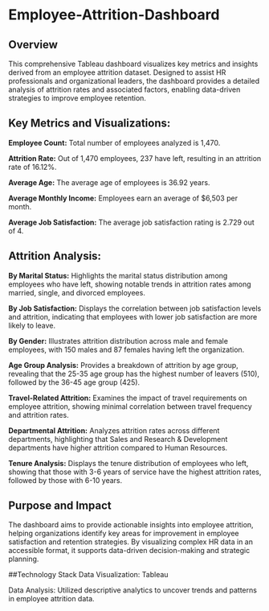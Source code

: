 # Employee-Attrition-Dashboard
## Overview
This comprehensive Tableau dashboard visualizes key metrics and insights derived from an employee attrition dataset. Designed to assist HR professionals and organizational leaders, the dashboard provides a detailed analysis of attrition rates and associated factors, enabling data-driven strategies to improve employee retention.

## Key Metrics and Visualizations:
**Employee Count:** Total number of employees analyzed is 1,470.

**Attrition Rate:** Out of 1,470 employees, 237 have left, resulting in an attrition rate of 16.12%.

**Average Age:** The average age of employees is 36.92 years.

**Average Monthly Income:** Employees earn an average of $6,503 per month.

**Average Job Satisfaction:** The average job satisfaction rating is 2.729 out of 4.

## Attrition Analysis:

**By Marital Status:** Highlights the marital status distribution among employees who have left, showing notable trends in attrition rates among married, single, and divorced employees.

**By Job Satisfaction:** Displays the correlation between job satisfaction levels and attrition, indicating that employees with lower job satisfaction are more likely to leave.

**By Gender:** Illustrates attrition distribution across male and female employees, with 150 males and 87 females having left the organization.

**Age Group Analysis:** Provides a breakdown of attrition by age group, revealing that the 25-35 age group has the highest number of leavers (510), followed by the 36-45 age group (425).

**Travel-Related Attrition:** Examines the impact of travel requirements on employee attrition, showing minimal correlation between travel frequency and attrition rates.

**Departmental Attrition:** Analyzes attrition rates across different departments, highlighting that Sales and Research & Development departments have higher attrition compared to Human Resources.

**Tenure Analysis:** Displays the tenure distribution of employees who left, showing that those with 3-6 years of service have the highest attrition rates, followed by those with 6-10 years.

## Purpose and Impact
The dashboard aims to provide actionable insights into employee attrition, helping organizations identify key areas for improvement in employee satisfaction and retention strategies. By visualizing complex HR data in an accessible format, it supports data-driven decision-making and strategic planning.

##Technology Stack
Data Visualization: Tableau

Data Analysis: Utilized descriptive analytics to uncover trends and patterns in employee attrition data.
